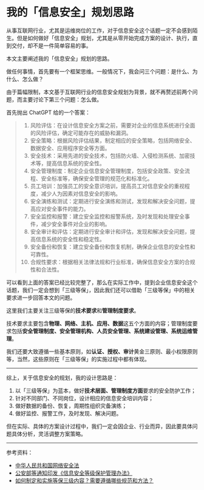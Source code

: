 # 我的「信息安全」规划思路

从事互联网行业，尤其是运维岗位的工作，对于信息安全这个话题一定不会感到陌生。但是如何做好「信息安全」规划，尤其是从零开始完成方案的设计、执行，直到交付，却不是一件简单容易的事。

本文主要阐述我的「信息安全」规划的思路。

做任何事情，首先要有一个框架思维。一般情况下，我会问三个问题：是什么、为什么、怎么做？

由于篇幅限制，本文基于互联网行业的信息安全规划为背景，就不再赘述前两个问题，而主要讨论下第三个问题：怎么做。

首先抛出 ChatGPT 给的一个答案：

> 1. 风险评估：在设计信息安全方案之前，需要对企业的信息系统进行全面的风险评估，确定可能存在的威胁和漏洞。
> 1. 安全策略：根据风险评估结果，制定相应的安全策略，包括网络安全、数据安全、应用程序安全等方面。
> 1. 安全技术：采用先进的安全技术，包括防火墙、入侵检测系统、加密技术等，提高信息系统的安全性。
> 1. 安全管理制度：制定企业信息安全管理制度，包括安全政策、安全流程、安全标准等，确保安全管理的规范化和标准化。
> 1. 员工培训：加强员工的安全意识培训，提高员工对信息安全的重视程度，减少人为因素对信息安全的影响。
> 1. 安全演练和测试：定期进行安全演练和测试，发现和解决安全问题，提高应对安全事件的能力。
> 1. 安全监控和报警：建立安全监控和报警系统，及时发现和处理安全事件，减少安全事件对企业的影响。
> 1. 安全审计和评估：定期进行安全审计和评估，发现和解决安全问题，提高信息系统的安全性和稳定性。
> 1. 安全备份和恢复：建立安全备份和恢复机制，确保企业信息的安全性和可靠性。
> 1. 合规性要求：根据相关法律法规和行业标准，确保信息安全方案的合规性和合法性。

可以看到上面的答案已经比较完整了，那么在实际工作中，提到企业信息安全这个话题，我们一定会想到「三级等保」，因此我们还可以借助「三级等保」中的相关要求进一步回答本文的问题。

这里我们主要关注三级等保的**技术要求**和**管理制度要求**。

技术要求主要包含**物理、网络、主机、应用、数据**这五个方面的内容；管理制度要求包括**安全管理制度、安全管理机构、人员安全管理、系统建设管理、系统运维管理**。

我们还要大致遵循一些基本原则，如**认证、授权、审计**黄金三原则、最小权限原则等，当然，这些原则在「三级等保」的实施过程中都有体现。

---

综上，关于信息安全的规划，我的设计思路是：

1. 以「三级等保」为蓝本，做好**技术层面、管理制度方面**要求的安全防护工作；
1. 针对不同部门、不同岗位，设计相应的信息安全培训内容；
1. 做好数据的备份、恢复，周期性组织灾备演练；
1. 做好监控、报警工作，及时发现、解决问题。

但在实际、具体的方案设计过程中，我们一定会因企业、行业而异，因此要具体问题具体分析，灵活调整方案策略。

---

参考资料：

- [中华人民共和国网络安全法](https://www.gov.cn/xinwen/2016-11/07/content_5129723.htm)
- [公安部等通知印发《信息安全等级保护管理办法》](https://www.gov.cn/gzdt/2007-07/24/content_694380.htm)
- [如何制定和实施等保三级内容？需要遵循哪些规范和方法？](https://www.163.com/dy/article/IDT2PCNB0553AAXH.html)
